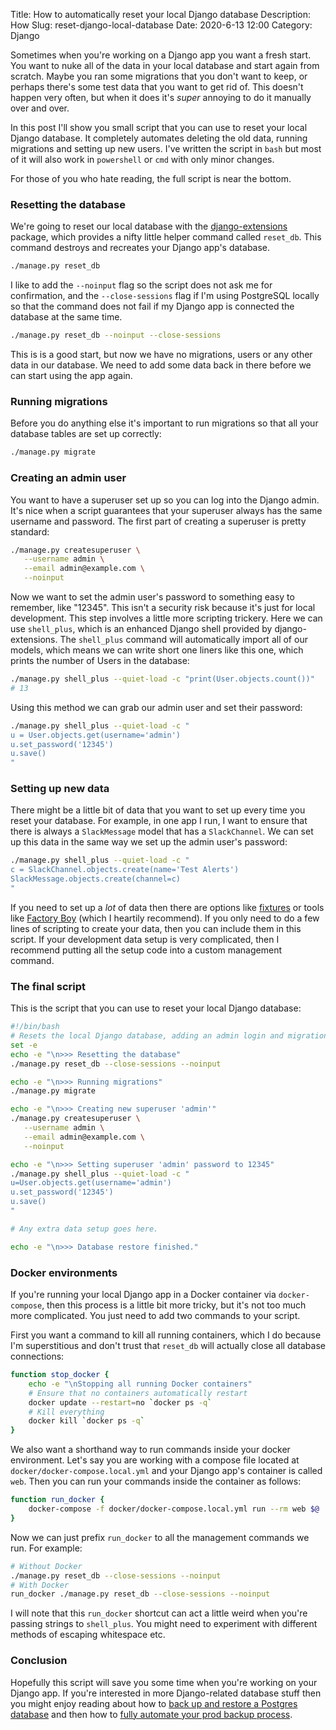 Title: How to automatically reset your local Django database
Description: How
Slug: reset-django-local-database
Date: 2020-6-13 12:00
Category: Django

Sometimes when you're working on a Django app you want a fresh start. You want to nuke all of the data in your local database and start again from scratch. Maybe you ran some migrations that you don't want to keep, or perhaps there's some test data that you want to get rid of. This doesn't happen very often, but when it does it's _super_ annoying to do it manually over and over.

In this post I'll show you small script that you can use to reset your local Django database. It completely automates deleting the old data, running migrations and setting up new users. I've written the script in `bash` but most of it will also work in `powershell` or `cmd` with only minor changes.

For those of you who hate reading, the full script is near the bottom.

### Resetting the database

We're going to reset our local database with the [django-extensions](https://django-extensions.readthedocs.io/en/latest/installation_instructions.html) package, which provides a nifty little helper command called `reset_db`. This command destroys and recreates your Django app's database.

```bash
./manage.py reset_db
```

I like to add the `--noinput` flag so the script does not ask me for confirmation, and the `--close-sessions` flag if I'm using PostgreSQL locally so that the command does not fail if my Django app is connected the database at the same time.

```bash
./manage.py reset_db --noinput --close-sessions
```

This is is a good start, but now we have no migrations, users or any other data in our database. We need to add some data back in there before we can start using the app again.

### Running migrations

Before you do anything else it's important to run migrations so that all your database tables are set up correctly:

```bash
./manage.py migrate
```

### Creating an admin user

You want to have a superuser set up so you can log into the Django admin. It's nice when a script guarantees that your superuser always has the same username and password. The first part of creating a superuser is pretty standard:

```bash
./manage.py createsuperuser \
   --username admin \
   --email admin@example.com \
   --noinput
```

Now we want to set the admin user's password to something easy to remember, like "12345". This isn't a security risk because it's just for local development. This step involves a little more scripting trickery. Here we can use `shell_plus`, which is an enhanced Django shell provided by django-extensions. The `shell_plus` command will automatically import all of our models, which means we can write short one liners like this one, which prints the number of Users in the database:

```bash
./manage.py shell_plus --quiet-load -c "print(User.objects.count())"
# 13
```

Using this method we can grab our admin user and set their password:

```bash
./manage.py shell_plus --quiet-load -c "
u = User.objects.get(username='admin')
u.set_password('12345')
u.save()
"
```

### Setting up new data

There might be a little bit of data that you want to set up every time you reset your database. For example, in one app I run, I want to ensure that there is always a `SlackMessage` model that has a `SlackChannel`. We can set up this data in the same way we set up the admin user's password:

```bash
./manage.py shell_plus --quiet-load -c "
c = SlackChannel.objects.create(name='Test Alerts')
SlackMessage.objects.create(channel=c)
"
```

If you need to set up a _lot_ of data then there are options like [fixtures](https://docs.djangoproject.com/en/3.0/howto/initial-data/) or tools like [Factory Boy](https://factoryboy.readthedocs.io/en/latest/) (which I heartily recommend). If you only need to do a few lines of scripting to create your data, then you can include them in this script. If your development data setup is very complicated, then I recommend putting all the setup code into a custom management command.

### The final script

This is the script that you can use to reset your local Django database:

```bash
#!/bin/bash
# Resets the local Django database, adding an admin login and migrations
set -e
echo -e "\n>>> Resetting the database"
./manage.py reset_db --close-sessions --noinput

echo -e "\n>>> Running migrations"
./manage.py migrate

echo -e "\n>>> Creating new superuser 'admin'"
./manage.py createsuperuser \
   --username admin \
   --email admin@example.com \
   --noinput

echo -e "\n>>> Setting superuser 'admin' password to 12345"
./manage.py shell_plus --quiet-load -c "
u=User.objects.get(username='admin')
u.set_password('12345')
u.save()
"

# Any extra data setup goes here.

echo -e "\n>>> Database restore finished."
```

### Docker environments

If you're running your local Django app in a Docker container via `docker-compose`, then this process is a little bit more tricky, but it's not too much more complicated. You just need to add two commands to your script.

First you want a command to kill all running containers, which I do because I'm superstitious and don't trust that `reset_db` will actually close all database connections:

```bash
function stop_docker {
    echo -e "\nStopping all running Docker containers"
    # Ensure that no containers automatically restart
    docker update --restart=no `docker ps -q`
    # Kill everything
    docker kill `docker ps -q`
}
```

We also want a shorthand way to run commands inside your docker environment. Let's say you are working with a compose file located at `docker/docker-compose.local.yml` and your Django app's container is called `web`. Then you can run your commands inside the container as follows:

```bash
function run_docker {
    docker-compose -f docker/docker-compose.local.yml run --rm web $@
}
```

Now we can just prefix `run_docker` to all the management commands we run. For example:

```bash
# Without Docker
./manage.py reset_db --close-sessions --noinput
# With Docker
run_docker ./manage.py reset_db --close-sessions --noinput
```

I will note that this `run_docker` shortcut can act a little weird when you're passing strings to `shell_plus`. You might need to experiment with different methods of escaping whitespace etc.

### Conclusion

Hopefully this script will save you some time when you're working on your Django app. If you're interested in more Django-related database stuff then you might enjoy reading about how to [back up and restore a Postgres database](https://mattsegal.dev/postgres-backup-and-restore.html) and then how to [fully automate your prod backup process](https://mattsegal.dev/postgres-backup-automate.html).
